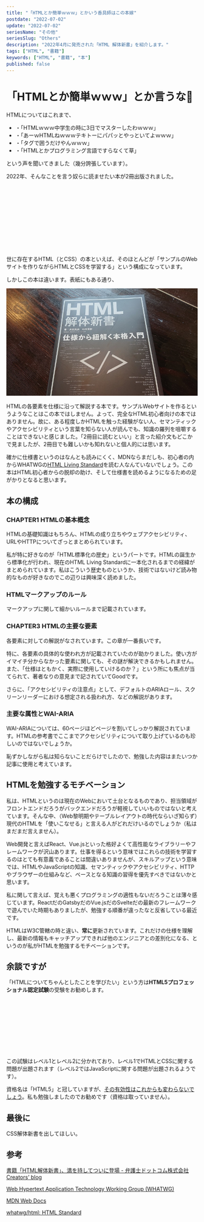 ```yaml
---
title: "「HTMLとか簡単ｗｗｗ」とかいう香具師はこの本嫁"
postdate: "2022-07-02"
update: "2022-07-02"
seriesName: "その他"
seriesSlug: "Others"
description: "2022年4月に発売された「HTML 解体新書」を紹介します。"
tags: ["HTML", "書籍"]
keywords: ["HTML", "書籍", "本"]
published: false
---
```


# 「HTMLとか簡単ｗｗｗ」とか言うな👿

HTMLについてはこれまで、

- ・「HTMLｗｗｗ中学生の時に3日でマスターしたわｗｗｗ」
- ・「あーｗHTMLねｗｗｗテキトーにパパッとやっといてよｗｗｗ」
- ・「タグで囲うだけやんｗｗｗ」
- ・「HTMLとかプログラミング言語ですらなくて草」

という声を聞いてきました（幾分誇張しています）。

2022年、そんなことを言う奴らに読ませたい本が2冊出版されました。

<div class="iframely-embed"><div class="iframely-responsive" style="height: 170px; padding-bottom: 0;"><a href="https://www.borndigital.co.jp/book/25999.html" data-iframely-url="//iframely.net/7YNmOLr"></a></div></div><script async src="//iframely.net/embed.js" charset="utf-8"></script>

世に存在するHTML（とCSS）の本といえば、そのほとんどが「サンプルのWebサイトを作りながらHTMLとCSSを学習する」という構成になっています。

しかしこの本は違います。表紙にもある通り、

![](./images/image01.jpg)

HTMLの各要素を仕様に沿って解説する本です。サンプルWebサイトを作るというようなことはこの本ではしません。よって、完全なHTML初心者向けの本ではありません。故に、ある程度しかHTMLを触った経験がない人、セマンティックやアクセシビリティという言葉を知らない人が読んでも、知識の羅列を咀嚼することはできないと感じました。「2冊目に読むといい」と言った紹介文もどこかで見ましたが、2冊目でも難しいかも知れないと個人的には思います。

確かに仕様書というのはなんとも読みにくく、MDNならまだしも、初心者の内からWHATWGの[HTML Living Standard](https://html.spec.whatwg.org/multipage/)を読む人なんていないでしょう。この本はHTML初心者からの脱却の助け、そして仕様書を読めるようになるための足がかりとなると思います。

## 本の構成

### CHAPTER1 HTMLの基本概念

HTMLの基礎知識はもちろん、HTMLの成り立ちやウェブアクセシビリティ、URLやHTTPについてざっとまとめられています。

私が特に好きなのが「HTML標準化の歴史」というパートです。HTMLの誕生から標準化が行われ、現在のHTML Living Standardに一本化されるまでの経緯がまとめられています。私はこういう歴史ものというか、技術ではないけど読み物的なものが好きなのでこの辺りは興味深く読めました。

### HTMLマークアップのルール

マークアップに関して細かいルールまで記載されています。

### CHAPTER3 HTMLの主要な要素

各要素に対しての解説がなされています。この章が一番長いです。

特に、各要素の具体的な使われ方が記載されていたのが助かりました。使い方がイマイチ分からなかった要素に関しても、その謎が解決できるかもしれません。また、「仕様はともかく、実際に使用していけるのか？」という所にも焦点が当てられて、著者なりの意見まで記されていてGoodです。

さらに、「アクセシビリティの注意点」として、デフォルトのARIAロール、スクリーンリーダーにおける想定される扱われ方、などの解説があります。

### 主要な属性とWAI-ARIA

WAI-ARIAについては、60ページほどページを割いてしっかり解説されています。HTMLの参考書でここまでアクセシビリティについて取り上げているのも珍しいのではないでしょうか。

恥ずかしながら私は知らないことだらけでしたので、勉強した内容はまたいつか記事に使用と考えています。

## HTMLを勉強するモチベーション

私は、HTMLというのは現在のWebにおいて土台となるものであり、担当領域がフロントエンドだろうがバックエンドだろうが軽視していいものではないと考えています。そんな中、（Web黎明期やテーブルレイアウトの時代ならいざ知らず）現代のHTMLを「使いこなせる」と言える人がどれだけいるのでしょうか（私はまだまだ言えません）。

Web開発と言えばReact、Vue.jsといった格好よくて高性能なライブラリーやフレームワークが沢山あります。仕事を得るという意味ではこれらの技術を学習するのはとても有意義であることは間違いありませんが、スキルアップという意味では、HTMLやJavaScriptの知識、セマンティックやアクセシビリティ、HTTPやブラウザーの仕組みなど、ベースとなる知識の習得を優先すべきではないかと思います。

私に関して言えば、覚えも悪くプログラミングの適性もないだろうことは薄々感じています。ReactだのGatsbyだのVue.jsだのSvelteだの最新のフレームワークで遊んでいた時期もありましたが、勉強する順番が違ったなと反省している最近です。

HTMLはW3C管轄の時と違い、**常に**更新されています。これだけの仕様を理解し、最新の情報もキャッチアップできれば他のエンジニアとの差別化になる、というのが私がHTMLを勉強するモチベーションです。

## 余談ですが

「HTMLについてちゃんとしたことを学びたい」という方は**HTML5プロフェッショナル認定試験**の受験をお勧めします。

<div class="iframely-embed"><div class="iframely-responsive" style="height: 140px; padding-bottom: 0;"><a href="https://html5exam.jp/" data-iframely-url="//iframely.net/xhiYUNQ"></a></div></div><script async src="//iframely.net/embed.js" charset="utf-8"></script>

この試験はレベル1とレベル2に分かれており、レベル1でHTMLとCSSに関する問題が出題されます（レベル2ではJavaScriptに関する問題が出題されるようです）。

資格名は「HTML5」と冠していますが、[その有効性はこれからも変わらないでしょう](https://html5exam.jp/measures/column_01.html)。私も勉強しましたのでお勧めです（資格は取っていません）。

## 最後に

CSS解体新書を出してほしい。

## 参考

[書籍「HTML解体新書」、満を持してついに登場 - 弁護士ドットコム株式会社 Creators’ blog](https://creators.bengo4.com/entry/2022/04/04/120000)

[Web Hypertext Application Technology Working Group (WHATWG)](https://whatwg.org/)

[MDN Web Docs](https://developer.mozilla.org/ja/docs/Web)

[whatwg/html: HTML Standard](https://github.com/whatwg/html)
